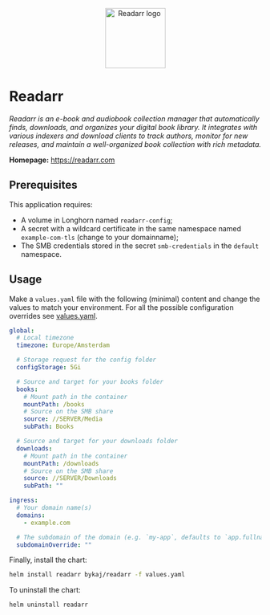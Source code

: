 <p align="center">
    <img src="https://cdn.jsdelivr.net/gh/selfhst/icons/svg/readarr.svg" height="120" alt="Readarr logo">
</p>

# Readarr
*Readarr is an e-book and audiobook collection manager that automatically finds, downloads, and organizes your digital book library. It integrates with various indexers and download clients to track authors, monitor for new releases, and maintain a well-organized book collection with rich metadata.*

**Homepage:** <https://readarr.com>

## Prerequisites
This application requires:
- A volume in Longhorn named `readarr-config`;
- A secret with a wildcard certificate in the same namespace named `example-com-tls` (change to your domainname);
- The SMB credentials stored in the secret `smb-credentials` in the `default` namespace.

## Usage
Make a `values.yaml` file with the following (minimal) content and change the values to match your environment. For all the possible configuration overrides see [values.yaml](https://github.com/ByKaj/helm/blob/main/charts/readarr/values.yaml).
```yaml
global:
  # Local timezone
  timezone: Europe/Amsterdam

  # Storage request for the config folder
  configStorage: 5Gi

  # Source and target for your books folder
  books:
    # Mount path in the container
    mountPath: /books
    # Source on the SMB share
    source: //SERVER/Media
    subPath: Books

  # Source and target for your downloads folder
  downloads:
    # Mount path in the container
    mountPath: /downloads
    # Source on the SMB share
    source: //SERVER/Downloads
    subPath: ""

ingress:
  # Your domain name(s)
  domains: 
    - example.com

  # The subdomain of the domain (e.g. `my-app`, defaults to `app.fullname`)
  subdomainOverride: ""
```

Finally, install the chart:
```bash
helm install readarr bykaj/readarr -f values.yaml
```
To uninstall the chart:
```bash
helm uninstall readarr
```
